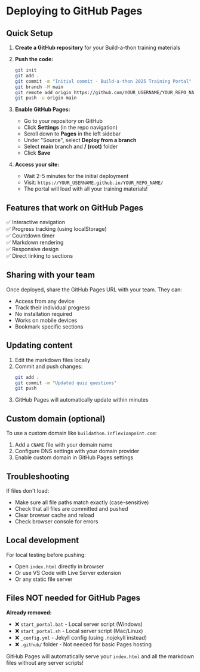 # Deploying to GitHub Pages

## Quick Setup

1. **Create a GitHub repository** for your Build-a-thon training materials

2. **Push the code:**
   ```bash
   git init
   git add .
   git commit -m "Initial commit - Build-a-thon 2025 Training Portal"
   git branch -M main
   git remote add origin https://github.com/YOUR_USERNAME/YOUR_REPO_NAME.git
   git push -u origin main
   ```

3. **Enable GitHub Pages:**
   - Go to your repository on GitHub
   - Click **Settings** (in the repo navigation)
   - Scroll down to **Pages** in the left sidebar
   - Under "Source", select **Deploy from a branch**
   - Select **main** branch and **/ (root)** folder
   - Click **Save**

4. **Access your site:**
   - Wait 2-5 minutes for the initial deployment
   - Visit: `https://YOUR_USERNAME.github.io/YOUR_REPO_NAME/`
   - The portal will load with all your training materials!

## Features that work on GitHub Pages

✅ Interactive navigation  
✅ Progress tracking (using localStorage)  
✅ Countdown timer  
✅ Markdown rendering  
✅ Responsive design  
✅ Direct linking to sections  

## Sharing with your team

Once deployed, share the GitHub Pages URL with your team. They can:
- Access from any device
- Track their individual progress
- No installation required
- Works on mobile devices
- Bookmark specific sections

## Updating content

1. Edit the markdown files locally
2. Commit and push changes:
   ```bash
   git add .
   git commit -m "Updated quiz questions"
   git push
   ```
3. GitHub Pages will automatically update within minutes

## Custom domain (optional)

To use a custom domain like `buildathon.inflexionpoint.com`:
1. Add a `CNAME` file with your domain name
2. Configure DNS settings with your domain provider
3. Enable custom domain in GitHub Pages settings

## Troubleshooting

If files don't load:
- Make sure all file paths match exactly (case-sensitive)
- Check that all files are committed and pushed
- Clear browser cache and reload
- Check browser console for errors

## Local development

For local testing before pushing:
- Open `index.html` directly in browser
- Or use VS Code with Live Server extension
- Or any static file server

## Files NOT needed for GitHub Pages

**Already removed:**
- ❌ `start_portal.bat` - Local server script (Windows)
- ❌ `start_portal.sh` - Local server script (Mac/Linux)  
- ❌ `_config.yml` - Jekyll config (using .nojekyll instead)
- ❌ `.github/` folder - Not needed for basic Pages hosting

GitHub Pages will automatically serve your `index.html` and all the markdown files without any server scripts!
